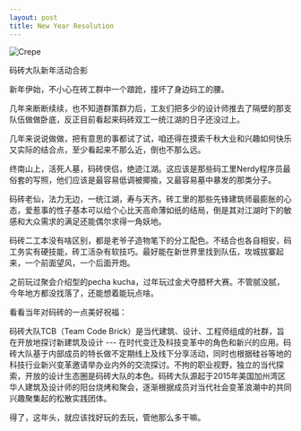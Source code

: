 ```yaml
---
layout: post
title: New Year Resolution
---
```





![Crepe](https://doc-00-1s-docs.googleusercontent.com/docs/securesc/ha0ro937gcuc7l7deffksulhg5h7mbp1/ooq8i86bfeaj8rvtsjun0thfflpgluu5/1552456800000/01124179926568080116/*/1exJyQYrfiGdgnuEqjjDeTaTAHnhRfbbW)

码砖大队新年活动合影


新年伊始，不小心在砖工群中一个踉跄，撞坏了身边码工的腰。



几年来断断续续，也不知道群策群力后，工友们把多少的设计师推去了隔壁的那支队伍做做卧底，反正目前看起来码砖双工一统江湖的日子还没过上。

几年来说说做做，把有意思的事都试了试，咱还得在摸索千秋大业和兴趣如何快乐又实际的结合点，至少看起来不那么近，倒也不那么远。

终南山上，活死人墓，码砖侠侣，绝迹江湖。这应该是那些码工里Nerdy程序员最俗套的写照，他们应该是最容易低调被揶揄，又最容易墓中暴发的那类分子。

码砖老仙，法力无边，一统江湖，寿与天齐。砖工里的那些先锋建筑师最膨胀的心态，爱惹事的性子基本可以给个心比天高命薄如纸的结局，倒是其对江湖时下的敏感和大众需求的满足还能偶尔求得一角妖地。



码砖二工本没有啥区别，都是老爷子造物笔下的分工配色。不结合也各自相安，码工务实有硬技能，砖工活杂有软技巧。最好能在新世界里找到队伍，攻城拔寨起来，一个前面望风，一个后面开炮。



之前玩过聚会介绍型的pecha kucha，过年玩过金犬夺腊杯大赛。不管腻没腻，今年地方都没找落了，还能想着能玩点啥。



看看当年对码砖的一点美好祝福：

码砖大队TCB（Team Code Brick）是当代建筑、设计、工程师组成的社群，旨在开放地探讨新建筑及设计 --- 在时代变迁及科技变革中的角色和新兴的应用。码砖大队基于内部成员的特长做不定期线上及线下分享活动，同时也根据硅谷等地的科技行业新兴变革邀请举办业内外的交流探讨。不拘的职业视野，独立的当代探索，开放的设计生态圈是码砖大队的本色。码砖大队源起于2015年美国加州湾区华人建筑及设计师的阳台烧烤和聚会，逐渐根据成员对当代社会变革浪潮中的共同兴趣聚集起的松散实践团体。



得了，这年头，就应该找好玩的去玩，管他那么多干嘛。

